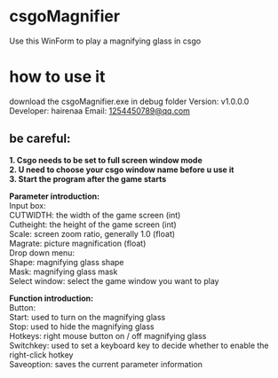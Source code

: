 # csgoMagnifier
Use this WinForm to play a magnifying glass in csgo
# how to use it
download the csgoMagnifier.exe in debug folder
Version: v1.0.0.0
Developer: hairenaa
Email: 1254450789@qq.com
## be careful:
**1. Csgo needs to be set to full screen window mode**<br> 
**2. U need to choose your csgo window name before u use it**<br> 
**3. Start the program after the game starts**

**Parameter introduction:**<br> 
Input box:<br> 
CUTWIDTH: the width of the game screen (int)<br> 
Cutheight: the height of the game screen (int)<br> 
Scale: screen zoom ratio, generally 1.0 (float)<br> 
Magrate: picture magnification (float)<br> 
Drop down menu:<br> 
Shape: magnifying glass shape<br> 
Mask: magnifying glass mask<br> 
Select window: select the game window you want to play<br> 

**Function introduction:**<br> 
Button:<br> 
Start: used to turn on the magnifying glass<br> 
Stop: used to hide the magnifying glass<br> 
Hotkeys: right mouse button on / off magnifying glass<br> 
Switchkey: used to set a keyboard key to decide whether to enable the right-click hotkey<br> 
Saveoption: saves the current parameter information<br> 


